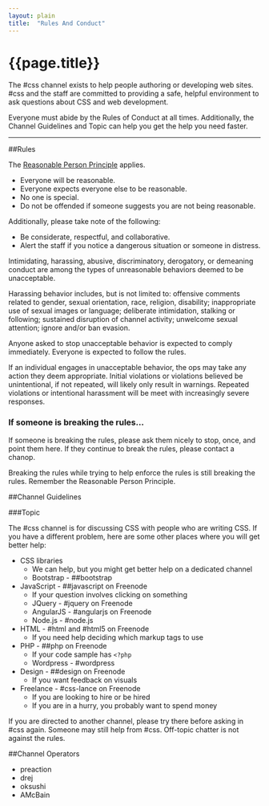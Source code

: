 ```yaml
---
layout: plain
title:  "Rules And Conduct"
---
```


# {{page.title}}

The #css channel exists to help people authoring or developing web
sites. #css and the staff are committed to providing a safe, helpful
environment to ask questions about CSS and web development.

Everyone must abide by the Rules of Conduct at all times. Additionally,
the Channel Guidelines and Topic can help you get the help you need
faster.

---

##Rules

The [Reasonable Person Principle](http://www.cs.cmu.edu/~weigand/staff/)
applies.

* Everyone will be reasonable.
* Everyone expects everyone else to be reasonable.
* No one is special.
* Do not be offended if someone suggests you are not being reasonable.

Additionally, please take note of the following:

* Be considerate, respectful, and collaborative.
* Alert the staff if you notice a dangerous situation or someone in
  distress.

Intimidating, harassing, abusive, discriminatory, derogatory, or
demeaning conduct are among the types of unreasonable behaviors deemed
to be unacceptable.

Harassing behavior includes, but is not limited to: offensive comments
related to gender, sexual orientation, race, religion, disability;
inappropriate use of sexual images or language; deliberate intimidation,
stalking or following; sustained disruption of channel activity;
unwelcome sexual attention; ignore and/or ban evasion.

Anyone asked to stop unacceptable behavior is expected to comply
immediately. Everyone is expected to follow the rules.

If an individual engages in unacceptable behavior, the ops may take any
action they deem appropriate. Initial violations or violations believed
be unintentional, if not repeated, will likely only result in warnings.
Repeated violations or intentional harassment will be meet with
increasingly severe responses.

### If someone is breaking the rules…

If someone is breaking the rules, please ask them nicely to stop, once,
and point them here. If they continue to break the rules, please contact
a chanop.

Breaking the rules while trying to help enforce the rules is still
breaking the rules. Remember the Reasonable Person Principle.


##Channel Guidelines


###Topic

The #css channel is for discussing CSS with people who are writing CSS.
If you have a different problem, here are some other places where you
will get better help:

* CSS libraries
    * We can help, but you might get better help on a dedicated channel
    * Bootstrap - ##bootstrap
* JavaScript - ##javascript on Freenode
    * If your question involves clicking on something
    * JQuery - #jquery on Freenode
    * AngularJS - #angularjs on Freenode
    * Node.js - #node.js
* HTML - #html and #html5 on Freenode
    * If you need help deciding which markup tags to use
* PHP - ##php on Freenode
    * If your code sample has `<?php`
    * Wordpress - #wordpress
* Design - ##design on Freenode
    * If you want feedback on visuals
* Freelance - #css-lance on Freenode
    * If you are looking to hire or be hired
    * If you are in a hurry, you probably want to spend money

If you are directed to another channel, please try there before asking
in #css again. Someone may still help from #css. Off-topic chatter is
not against the rules.


##Channel Operators

* preaction
* drej
* oksushi
* AMcBain
